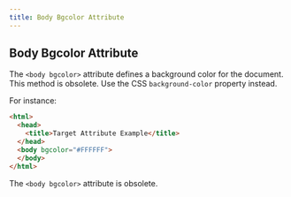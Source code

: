 ```yaml
---
title: Body Bgcolor Attribute
---
```

## Body Bgcolor Attribute

The `<body bgcolor>` attribute defines a background color for the document. This method is obsolete. Use the CSS `background-color` property instead.

For instance:

```html
<html>
  <head>
    <title>Target Attribute Example</title>
  </head>
  <body bgcolor="#FFFFFF">
  </body>
</html>
```
The `<body bgcolor>` attribute is obsolete.
